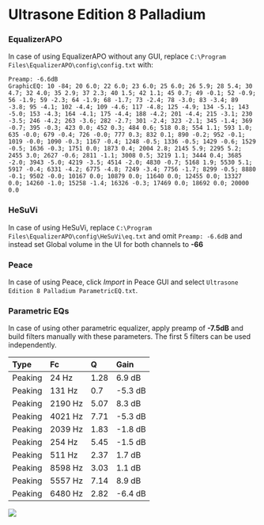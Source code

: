 # Ultrasone Edition 8 Palladium

### EqualizerAPO
In case of using EqualizerAPO without any GUI, replace `C:\Program Files\EqualizerAPO\config\config.txt`
with:
```
Preamp: -6.6dB
GraphicEQ: 10 -84; 20 6.0; 22 6.0; 23 6.0; 25 6.0; 26 5.9; 28 5.4; 30 4.7; 32 4.0; 35 2.9; 37 2.3; 40 1.5; 42 1.1; 45 0.7; 49 -0.1; 52 -0.9; 56 -1.9; 59 -2.3; 64 -1.9; 68 -1.7; 73 -2.4; 78 -3.0; 83 -3.4; 89 -3.8; 95 -4.1; 102 -4.4; 109 -4.6; 117 -4.8; 125 -4.9; 134 -5.1; 143 -5.0; 153 -4.3; 164 -4.1; 175 -4.4; 188 -4.2; 201 -4.4; 215 -3.1; 230 -3.5; 246 -4.2; 263 -3.6; 282 -2.7; 301 -2.4; 323 -2.1; 345 -1.4; 369 -0.7; 395 -0.3; 423 0.0; 452 0.3; 484 0.6; 518 0.8; 554 1.1; 593 1.0; 635 -0.0; 679 -0.4; 726 -0.0; 777 0.3; 832 0.1; 890 -0.2; 952 -0.1; 1019 -0.0; 1090 -0.3; 1167 -0.4; 1248 -0.5; 1336 -0.5; 1429 -0.6; 1529 -0.5; 1636 -0.3; 1751 0.0; 1873 0.4; 2004 2.8; 2145 5.9; 2295 5.2; 2455 3.0; 2627 -0.6; 2811 -1.1; 3008 0.5; 3219 1.1; 3444 0.4; 3685 -2.0; 3943 -5.0; 4219 -3.5; 4514 -2.0; 4830 -0.7; 5168 1.9; 5530 5.1; 5917 -0.4; 6331 -4.2; 6775 -4.8; 7249 -3.4; 7756 -1.7; 8299 -0.5; 8880 -0.1; 9502 -0.0; 10167 0.0; 10879 0.0; 11640 0.0; 12455 0.0; 13327 0.0; 14260 -1.0; 15258 -1.4; 16326 -0.3; 17469 0.0; 18692 0.0; 20000 0.0
```

### HeSuVi
In case of using HeSuVi, replace `C:\Program Files\EqualizerAPO\config\HeSuVi\eq.txt` and omit `Preamp:
-6.6dB` and instead set Global volume in the UI for both channels to **-66**

### Peace
In case of using Peace, click *Import* in Peace GUI and select `Ultrasone Edition 8 Palladium ParametricEQ.txt`.

### Parametric EQs
In case of using other parametric equalizer, apply preamp of **-7.5dB** and build filters manually with
these parameters. The first 5 filters can be used independently.

| Type    | Fc      |    Q | Gain    |
|:--------|:--------|:-----|:--------|
| Peaking | 24 Hz   | 1.28 | 6.9 dB  |
| Peaking | 131 Hz  | 0.7  | -5.3 dB |
| Peaking | 2190 Hz | 5.07 | 8.3 dB  |
| Peaking | 4021 Hz | 7.71 | -5.3 dB |
| Peaking | 2039 Hz | 1.83 | -1.8 dB |
| Peaking | 254 Hz  | 5.45 | -1.5 dB |
| Peaking | 511 Hz  | 2.37 | 1.7 dB  |
| Peaking | 8598 Hz | 3.03 | 1.1 dB  |
| Peaking | 5557 Hz | 7.14 | 8.9 dB  |
| Peaking | 6480 Hz | 2.82 | -6.4 dB |

![](https://raw.githubusercontent.com/jaakkopasanen/AutoEq/master/results/headphonecom/sbaf-serious/Ultrasone%20Edition%208%20Palladium/Ultrasone%20Edition%208%20Palladium.png)